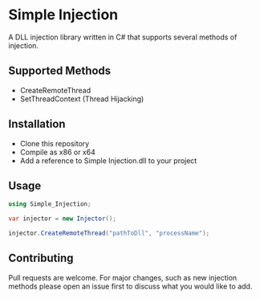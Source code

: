 # Simple Injection

A DLL injection library written in C# that supports several methods of injection.

## Supported Methods

* CreateRemoteThread
* SetThreadContext (Thread Hijacking)

## Installation

* Clone this repository
* Compile as x86 or x64
* Add a reference to Simple Injection.dll to your project

## Usage

```csharp
using Simple_Injection;

var injector = new Injector();

injector.CreateRemoteThread("pathToDll", "processName");
```

## Contributing
Pull requests are welcome. For major changes, such as new injection methods please open an issue first to discuss what you would like to add.
